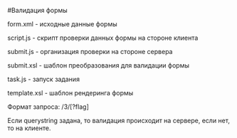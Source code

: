 #Валидация формы


form.xml - исходные данные формы

script.js - скрипт проверки данных формы на стороне клиента

submit.js - организация проверки на стороне сервера

submit.xsl - шаблон преобразования для валидации формы

task.js - запуск задания

template.xsl - шаблон рендеринга формы


Формат запроса:
/3/[?flag]

Если querystring задана, то валидация происходит на сервере, если нет, то на клиенте.